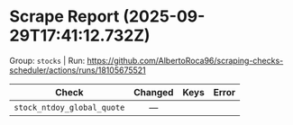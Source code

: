 # Scrape Report (2025-09-29T17:41:12.732Z)

Group: `stocks`  |  Run: https://github.com/AlbertoRoca96/scraping-checks-scheduler/actions/runs/18105675521

| Check | Changed | Keys | Error |
|---|:---:|:--|:--|
| `stock_ntdoy_global_quote` | — |  |  |
